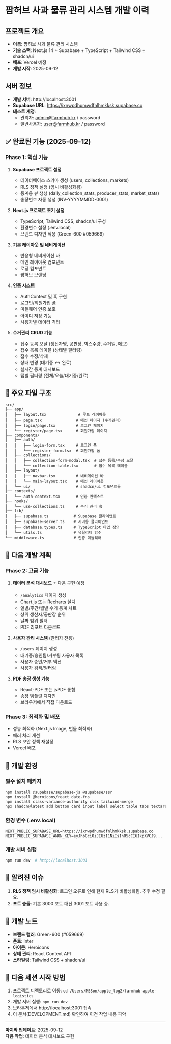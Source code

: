 # 팜허브 사과 물류 관리 시스템 개발 이력

## 프로젝트 개요
- **이름**: 팜허브 사과 물류 관리 시스템
- **기술 스택**: Next.js 14 + Supabase + TypeScript + Tailwind CSS + shadcn/ui
- **배포**: Vercel 예정
- **개발 시작**: 2025-09-12

## 서버 정보
- **개발 서버**: http://localhost:3001
- **Supabase URL**: https://ixnwpdhumwdfnlhmkksk.supabase.co
- **테스트 계정**: 
  - 관리자: admin@farmhub.kr / password
  - 일반사용자: user@farmhub.kr / password

## ✅ 완료된 기능 (2025-09-12)

### Phase 1: 핵심 기능
1. **Supabase 프로젝트 설정**
   - 데이터베이스 스키마 생성 (users, collections, markets)
   - RLS 정책 설정 (임시 비활성화됨)
   - 통계용 뷰 생성 (daily_collection_stats, producer_stats, market_stats)
   - 송장번호 자동 생성 (INV-YYYYMMDD-0001)

2. **Next.js 프로젝트 초기 설정**
   - TypeScript, Tailwind CSS, shadcn/ui 구성
   - 환경변수 설정 (.env.local)
   - 브랜드 디자인 적용 (Green-600 #059669)

3. **기본 레이아웃 및 네비게이션**
   - 반응형 네비게이션 바
   - 메인 레이아웃 컴포넌트
   - 로딩 컴포넌트
   - 팜허브 브랜딩

4. **인증 시스템**
   - AuthContext 및 훅 구현
   - 로그인/회원가입 폼
   - 미들웨어 인증 보호
   - 아이디 저장 기능
   - 사용자별 데이터 격리

5. **수거관리 CRUD 기능**
   - 접수 등록 모달 (생산자명, 공판장, 박스수량, 수거일, 메모)
   - 접수 목록 테이블 (상태별 필터링)
   - 접수 수정/삭제
   - 상태 변경 (대기중 ↔ 완료)
   - 실시간 통계 대시보드
   - 탭별 필터링 (전체/오늘/대기중/완료)

## 📁 주요 파일 구조

```
src/
├── app/
│   ├── layout.tsx              # 루트 레이아웃
│   ├── page.tsx               # 메인 페이지 (수거관리)
│   ├── login/page.tsx         # 로그인 페이지
│   └── register/page.tsx      # 회원가입 페이지
├── components/
│   ├── auth/
│   │   ├── login-form.tsx     # 로그인 폼
│   │   └── register-form.tsx  # 회원가입 폼
│   ├── collections/
│   │   ├── collection-form-modal.tsx  # 접수 등록/수정 모달
│   │   └── collection-table.tsx       # 접수 목록 테이블
│   ├── layout/
│   │   ├── navbar.tsx         # 네비게이션 바
│   │   └── main-layout.tsx    # 메인 레이아웃
│   └── ui/                    # shadcn/ui 컴포넌트들
├── contexts/
│   └── auth-context.tsx       # 인증 컨텍스트
├── hooks/
│   └── use-collections.ts     # 수거 관리 훅
├── lib/
│   ├── supabase.ts           # Supabase 클라이언트
│   ├── supabase-server.ts    # 서버용 클라이언트
│   ├── database.types.ts     # TypeScript 타입 정의
│   └── utils.ts              # 유틸리티 함수
└── middleware.ts             # 인증 미들웨어
```

## 🔄 다음 개발 계획

### Phase 2: 고급 기능
1. **데이터 분석 대시보드** ⭐ 다음 구현 예정
   - `/analytics` 페이지 생성
   - Chart.js 또는 Recharts 설치
   - 일별/주간/월별 수거 통계 차트
   - 상위 생산자/공판장 순위
   - 날짜 범위 필터
   - PDF 리포트 다운로드

2. **사용자 관리 시스템** (관리자 전용)
   - `/users` 페이지 생성
   - 대기중/승인됨/거부됨 사용자 목록
   - 사용자 승인/거부 액션
   - 사용자 검색/필터링

3. **PDF 송장 생성 기능**
   - React-PDF 또는 jsPDF 통합
   - 송장 템플릿 디자인
   - 브라우저에서 직접 다운로드

### Phase 3: 최적화 및 배포
- 성능 최적화 (Next.js Image, 번들 최적화)
- 에러 처리 개선
- RLS 보안 정책 재설정
- Vercel 배포

## 🔧 개발 환경

### 필수 설치 패키지
```bash
npm install @supabase/supabase-js @supabase/ssr
npm install @heroicons/react date-fns
npm install class-variance-authority clsx tailwind-merge
npx shadcn@latest add button card input label select table tabs textarea sonner dialog dropdown-menu badge
```

### 환경 변수 (.env.local)
```
NEXT_PUBLIC_SUPABASE_URL=https://ixnwpdhumwdfnlhmkksk.supabase.co
NEXT_PUBLIC_SUPABASE_ANON_KEY=eyJhbGciOiJIUzI1NiIsInR5cCI6IkpXVCJ9...
```

### 개발 서버 실행
```bash
npm run dev  # http://localhost:3001
```

## 🐛 알려진 이슈
1. **RLS 정책 임시 비활성화**: 로그인 오류로 인해 현재 RLS가 비활성화됨. 추후 수정 필요.
2. **포트 충돌**: 기본 3000 포트 대신 3001 포트 사용 중.

## 📝 개발 노트
- **브랜드 컬러**: Green-600 (#059669)
- **폰트**: Inter
- **아이콘**: Heroicons
- **상태 관리**: React Context API
- **스타일링**: Tailwind CSS + shadcn/ui

## 🔄 다음 세션 시작 방법
1. 프로젝트 디렉토리로 이동: `cd /Users/MSSon/apple_log2/farmhub-apple-logistics`
2. 개발 서버 실행: `npm run dev`
3. 브라우저에서 http://localhost:3001 접속
4. 이 문서(DEVELOPMENT.md) 확인하여 이전 작업 내용 파악

---

**마지막 업데이트**: 2025-09-12  
**다음 작업**: 데이터 분석 대시보드 구현